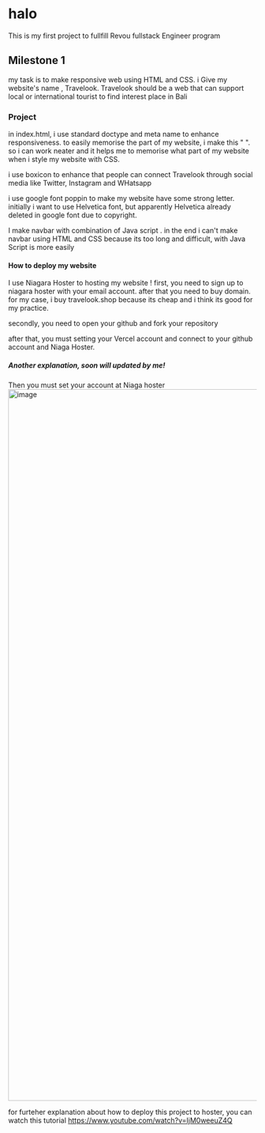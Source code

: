 # halo
This is my first project to fullfill Revou fullstack Engineer program 

## Milestone 1
my task is to make responsive web using HTML and CSS. i Give my website's name , Travelook. Travelook should be a web that can support local or international tourist to find interest place in Bali

### Project
in index.html, i use standard doctype and meta name to enhance responsiveness.
to easily memorise the part of my website, i make this " <!---custom css link--> ". so i can work neater and it helps me to memorise what part of my website when i style my website with CSS.

i use boxicon to enhance that people can connect Travelook through social media like Twitter, Instagram and WHatsapp

i use google font poppin to make my website have some strong letter. initially i want to use Helvetica font, but apparently Helvetica already deleted in google font due to copyright.

I make navbar with combination of Java script . in the end i can't make navbar using HTML and CSS because its too long and difficult, with Java Script is more easily


#### How to deploy my website
I use Niagara Hoster to hosting my website !
first, you need to sign up to niagara hoster with your email account. 
after that you need to buy domain. for my case, i buy travelook.shop because its cheap and i think its good for my practice.

secondly, you need to open your github and fork your repository

after that, you must setting your Vercel account and connect to your github account and Niaga Hoster. 

##### Another explanation, soon will updated by me!

Then you must set your account at Niaga hoster 
<img width="1440" alt="image" src="https://github.com/revou-fsse-5/module-1-Szambada2718/assets/171579586/699db174-1883-46dc-9502-5f55484640b5">


for furteher explanation about how to deploy this project to hoster, you can watch this tutorial
https://www.youtube.com/watch?v=IjM0weeuZ4Q
